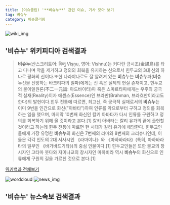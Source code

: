 ```yaml
---
title: (이슈클립) '**비슈누**' 관련 이슈, 기사 모아 보기
tag: 비슈누
category: 이슈클리핑
---
```

![wiki_img](https://user-images.githubusercontent.com/42597476/44503234-41136a80-a6d0-11e8-9071-6fc6418eafe4.png)
## **'**비슈누**'** 위키피디아 검색결과
>**비슈누**(산스크리트어: विष्णु Viṣṇu, 영어: Vishnu)는 커다란 금시조(金翅鳥)를 타고 다니며 악을 제거하고 정의의 회복을 유지하는 신으로서 힌두교의 3대 신의 하나로 평화의 신이다.또한 나라야나로도 잘 알려져 있는 **비슈누**는 **비슈누**파(**비슈누**신을 신앙하는 바크티파의 일파)에게는 신 혹은 실제의 현실 존재이고, 힌두교의 불이일원론(不二一元論: 아드바이타)파 혹은 스마르타파에게는 우주의 궁극적 실재(Reality)이자 에센스(Essence)인 브라만(Brahman, 브라흐만이라고도 한다)의 발현이다.힌두 전통에 따르면, 최고신, 즉 궁극적 실재로서의 **비슈누**는 이미 9번을 인간으로 화신("아바타")하여 인류를 악으로부터 구하고 정의를 회복하는 일을 했으며, 마지막 10번째 화신인 칼키 아바타가 다시 인류를 구원하고 정의를 회복하기 위해 올 것이라고 본다.[1] 칼키 아바타는 칼리 유가의 끝에 출현할 것이라고 하는데 힌두 전통에 따르면 현 시대가 칼리 유가에 해당한다. 힌두교인들에게 가장 유명한 **비슈누**의 화신은 7번째의 라마와 8번째의 크리슈나인데, 이들은 각각 인도의 2대 서사시인 《라마야나》와 《마하바라타》(특히, 마하바라타의 일부인 《바가바드기타》)의 중심 인물이다.[1] 힌두교인들은 또한 불교의 창시자인 고타마 붓다와 자이나교의 창시자인 마하비라 역시 **비슈누**의 화신으로 인류에게 구원의 길을 가르친 것으로 본다.[1]

<a href="https://ko.wikipedia.org/wiki/비슈누" target="_blank">위키백과 전체보기</a>

![wordcloud](https://s3.ap-northeast-2.amazonaws.com/lyrics101-wordcloud/2018-09-14-1536930677.png)
![news_img](https://user-images.githubusercontent.com/42597476/44507050-1206f400-a6e4-11e8-8d98-7ffbfebb353f.png)
## **'**비슈누**'** 뉴스속보 검색결과

